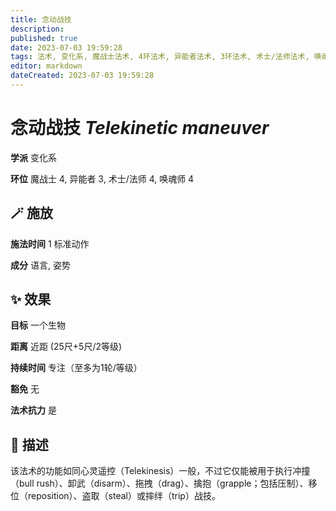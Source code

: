 ```yaml
---
title: 念动战技
description: 
published: true
date: 2023-07-03 19:59:28
tags: 法术, 变化系, 魔战士法术, 4环法术, 异能者法术, 3环法术, 术士/法师法术, 唤魂师法术
editor: markdown
dateCreated: 2023-07-03 19:59:28
---
```


# **念动战技** *Telekinetic maneuver*

**学派** 变化系 

**环位** 魔战士 4, 异能者 3, 术士/法师 4, 唤魂师 4

## 🪄 施放

**施法时间** 1 标准动作

**成分** 语言, 姿势

## ✨ 效果 

**目标** 一个生物 

**距离** 近距 (25尺+5尺/2等级)  

**持续时间** 专注（至多为1轮/等级） 

**豁免** 无

**法术抗力** 是

## 📖 描述

该法术的功能如同心灵遥控（Telekinesis）一般，不过它仅能被用于执行冲撞（bull rush）、卸武（disarm）、拖拽（drag）、擒抱（grapple；包括压制）、移位（reposition）、盗取（steal）或摔绊（trip）战技。
    